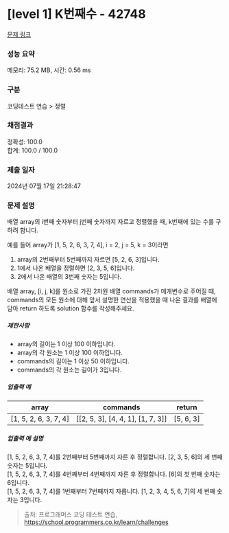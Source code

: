 # [level 1] K번째수 - 42748 

[문제 링크](https://school.programmers.co.kr/learn/courses/30/lessons/42748) 

### 성능 요약

메모리: 75.2 MB, 시간: 0.56 ms

### 구분

코딩테스트 연습 > 정렬

### 채점결과

정확성: 100.0<br/>합계: 100.0 / 100.0

### 제출 일자

2024년 07월 17일 21:28:47

### 문제 설명

<p>배열 array의 i번째 숫자부터 j번째 숫자까지 자르고 정렬했을 때, k번째에 있는 수를 구하려 합니다.</p>

<p>예를 들어 array가 [1, 5, 2, 6, 3, 7, 4], i = 2, j = 5, k = 3이라면</p>

<ol>
<li>array의 2번째부터 5번째까지 자르면 [5, 2, 6, 3]입니다.</li>
<li>1에서 나온 배열을 정렬하면 [2, 3, 5, 6]입니다.</li>
<li>2에서 나온 배열의 3번째 숫자는 5입니다.</li>
</ol>

<p>배열 array, [i, j, k]를 원소로 가진 2차원 배열 commands가 매개변수로 주어질 때, commands의 모든 원소에 대해 앞서 설명한 연산을 적용했을 때 나온 결과를 배열에 담아 return 하도록 solution 함수를 작성해주세요.</p>

<h5>제한사항</h5>

<ul>
<li>array의 길이는 1 이상 100 이하입니다.</li>
<li>array의 각 원소는 1 이상 100 이하입니다.</li>
<li>commands의 길이는 1 이상 50 이하입니다.</li>
<li>commands의 각 원소는 길이가 3입니다.</li>
</ul>

<h5>입출력 예</h5>
<table class="table">
        <thead><tr>
<th>array</th>
<th>commands</th>
<th>return</th>
</tr>
</thead>
        <tbody><tr>
<td>[1, 5, 2, 6, 3, 7, 4]</td>
<td>[[2, 5, 3], [4, 4, 1], [1, 7, 3]]</td>
<td>[5, 6, 3]</td>
</tr>
</tbody>
      </table>
<h5>입출력 예 설명</h5>

<p>[1, 5, 2, 6, 3, 7, 4]를 2번째부터 5번째까지 자른 후 정렬합니다. [2, 3, 5, 6]의 세 번째 숫자는 5입니다.<br>
[1, 5, 2, 6, 3, 7, 4]를 4번째부터 4번째까지 자른 후 정렬합니다. [6]의 첫 번째 숫자는 6입니다.<br>
[1, 5, 2, 6, 3, 7, 4]를 1번째부터 7번째까지 자릅니다. [1, 2, 3, 4, 5, 6, 7]의 세 번째 숫자는 3입니다.</p>


> 출처: 프로그래머스 코딩 테스트 연습, https://school.programmers.co.kr/learn/challenges